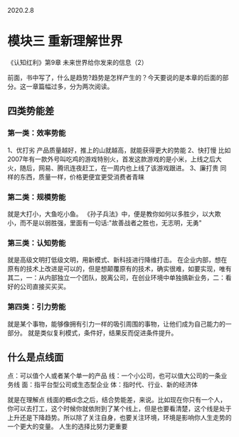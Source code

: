 2020.2.8

# 模块三 重新理解世界
《认知红利》第9章 未来世界给你发来的信息（2）

前面，书中写了，什么是趋势?趋势是怎样产生的？今天要说的是本章的后面的部分。这一章篇幅过多，分为两次阅读。

## 四类势能差
### 第一类：效率势能
1、优打劣
产品质量越好，推上的山就越高，就能获得更大的势能
2、快打慢
比如2007年有一款外号叫吃鸡的游戏特别火，首发这款游戏的是小米，上线之后大火，随后，网易、腾讯连夜赶工，在一周内也上线了该游戏跟进。
3、廉打贵
同样的东西，质量一样，价格更便宜更受消费者青睐

### 第二类：规模势能
就是大打小，大鱼吃小鱼。
《孙子兵法》中，便是教你如何以多胜少，以大欺小，而不是以弱胜强，里面有一句话:"故善战者之胜也，无志明，无勇"

### 第三类：认知势能
就是高级文明打低级文明，用新模式、新科技进行降维打击。
在企业内部，想在原有的技术上改进是可以的，但是想颠覆原有的技术，确实很难，如要实现，唯有其二，一：从内部独立一个团队，脱离公司，在创业环境中单独搞新业务，二：看好的公司直接买买买。

### 第四类：引力势能
就是某个事物，能够像拥有引力一样的吸引周围的事物，让他们成为自己能力的一部分。
就是类似复利模式，条件好，结果反而促进条件提升。

## 什么是点线面
点：可以值个人或者某个单一的产品
线：一个小公司，也可以值大公司的一条业务线
面：指平台型公司或生态型企业
体：指时代、行业、新的经济体

就是在理解点 线面的概di念之后，结合势能差，来说。比如现在你只有一个人，你可以去打工，这个时候你就依附到了某个线上，但是也要看清楚，这个线是处于上升还是下降趋势。所以除了关注自身，也要关注环境，环境是影响你人生走势的一个更大的变量。
人生的选择比努力更重要